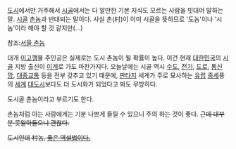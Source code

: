 [도시](%EB%8F%84%EC%8B%9C.md)에서만 거주해서 [시골](%EC%8B%9C%EA%B3%A8.md)에서는 다 알만한
기본 지식도 모르는 사람을 빗대어 말하는 말. [시골](%EC%8B%9C%EA%B3%A8.md)
[촌놈](%EC%B4%8C%EB%86%88.md)과 반대되는 말이다. 사실 촌(村)이 이미 시골을 뜻하므로 '도놈'이나 '시놈'이라
해야 할 것 같지만(...)

참조:[서울 촌놈](%EC%84%9C%EC%9A%B8%20%EC%B4%8C%EB%86%88.md)

대개 [이고깽](%EC%9D%B4%EA%B3%A0%EA%B9%BD.md)물 주인공은 실제로는 도시 촌놈이 될 확률이 높다. 이건 현재
[대한민국](%EB%8C%80%ED%95%9C%EB%AF%BC%EA%B5%AD.md)의
[시골](%EC%8B%9C%EA%B3%A8.md) 지방 출신이 [이계](%EC%9D%B4%EA%B3%84.md)로 가도
마찬가지다. 오늘날에는 시골 역시 [수도](%EC%88%98%EB%8F%84.md),
[전기](%EC%A0%84%EA%B8%B0.md), [도로](%EB%8F%84%EB%A1%9C.md),
[통신망](%ED%86%B5%EC%8B%A0%EB%A7%9D.md),
[대중교통](%EB%8C%80%EC%A4%91%EA%B5%90%ED%86%B5.md) 등을 전부 갖추고 있기 때문에,
[판타지](%ED%8C%90%ED%83%80%EC%A7%80.md) 세계가 주로 묘사하는
[유럽](%EC%9C%A0%EB%9F%BD.md) [중세](%EC%A4%91%EC%84%B8.md)풍의
[세계](%EC%84%B8%EA%B3%84.md) [대도시](%EB%8C%80%EB%8F%84%EC%8B%9C.md)보다도 더
도시화가 되었다고 봐도 무방하다.

도시골 촌놈이라고 부르기도 한다.

촌놈처럼 아는 사람에게는 기분 나쁘게 들릴 수 있으니 주의 하는 것이 좋다. <del>근데 대부분 못알아들으니 괜찮다.</del>

<del>도시인데 村놈, [좋은 역설법이다.](%EB%B9%85%20%EB%B3%B4%EC%8A%A4.md)</del>

